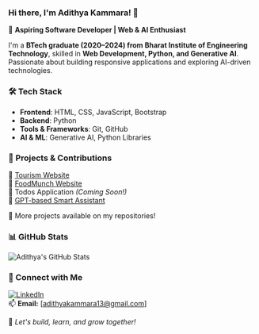 ### Hi there, I'm Adithya Kammara! 👋

🚀 **Aspiring Software Developer | Web & AI Enthusiast**

I'm a **BTech graduate (2020–2024) from Bharat Institute of Engineering Technology**, skilled in **Web Development, Python, and Generative AI**. Passionate about building responsive applications and exploring AI-driven technologies.

### 🛠 Tech Stack
- **Frontend**: HTML, CSS, JavaScript, Bootstrap
- **Backend**: Python
- **Tools & Frameworks**: Git, GitHub
- **AI & ML**: Generative AI, Python Libraries

### 📌 Projects & Contributions
🔹 [Tourism Website](https://adithyakammara.ccbp.tech)  
🔹 [FoodMunch Website](https://foodmunchadi.ccbp.tech/)  
🔹 Todos Application *(Coming Soon!)*  
🔹 [GPT-based Smart Assistant](https://adithyaaigen.ccbp.tech/)  

📌 More projects available on my repositories!

### 📊 GitHub Stats
![Adithya's GitHub Stats](https://github-readme-stats.vercel.app/api?username=AdithyaKammara&show_icons=true&theme=radical)

### 🔗 Connect with Me
[![LinkedIn](https://img.shields.io/badge/-LinkedIn-blue?style=flat-square&logo=linkedin)](https://www.linkedin.com/in/adithya-kammara)  
📫 **Email:** [adithyakammara13@gmail.com]

🚀 *Let's build, learn, and grow together!*

